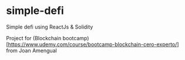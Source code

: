 # simple-defi
Simple defi using ReactJs &amp; Solidity

Project for  (Blockchain bootcamp)[https://www.udemy.com/course/bootcamp-blockchain-cero-experto/] from Joan Amengual 
